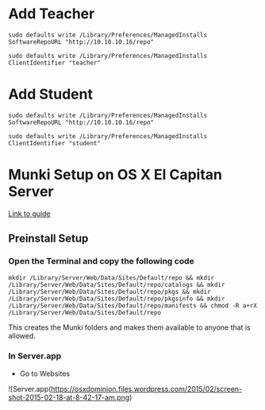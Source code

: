 # Add Teacher
    sudo defaults write /Library/Preferences/ManagedInstalls SoftwareRepoURL "http://10.10.10.16/repo"

    sudo defaults write /Library/Preferences/ManagedInstalls ClientIdentifier "teacher"

# Add Student

    sudo defaults write /Library/Preferences/ManagedInstalls SoftwareRepoURL "http://10.10.10.16/repo"

    sudo defaults write /Library/Preferences/ManagedInstalls ClientIdentifier "student"

# Munki Setup on OS X El Capitan Server
[Link to guide](https://osxdominion.wordpress.com/2015/02/26/setting-up-munki-with-os-x-yosemite-server/)

## Preinstall Setup

### Open the Terminal and copy the following code
    mkdir /Library/Server/Web/Data/Sites/Default/repo && mkdir /Library/Server/Web/Data/Sites/Default/repo/catalogs && mkdir /Library/Server/Web/Data/Sites/Default/repo/pkgs && mkdir /Library/Server/Web/Data/Sites/Default/repo/pkgsinfo && mkdir /Library/Server/Web/Data/Sites/Default/repo/manifests && chmod -R a+rX /Library/Server/Web/Data/Sites/Default/repo

This creates the Munki folders and makes them available to anyone that is allowed.

### In Server.app

- Go to Websites

![Server.app(https://osxdominion.files.wordpress.com/2015/02/screen-shot-2015-02-18-at-8-42-17-am.png)
